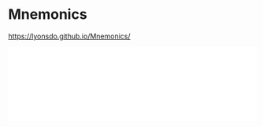 # Mnemonics

https://lyonsdo.github.io/Mnemonics/

<iframe width="100%" src="//jsfiddle.net/DLyons/0wcxnb5e/embedded/" allowfullscreen="allowfullscreen" frameborder="0"></iframe>

